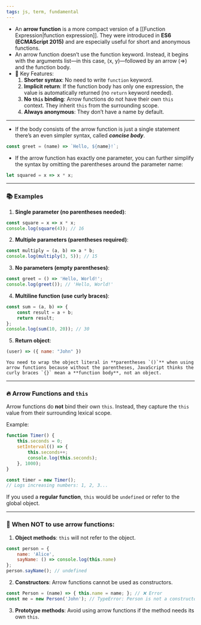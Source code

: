 ```yaml
---
tags: js, term, fundamental
---
```


- An **arrow function** is a more compact version of a [[Function Expression|function expression]]. They were introduced in **ES6 (ECMAScript 2015)** and are especially useful for short and anonymous functions.
- An arrow function doesn’t use the function keyword. Instead, it begins with the arguments list—in this case, (x, y)—followed by an arrow (=>) and the function body.
- 📌 Key Features:
	1. **Shorter syntax**: No need to write `function` keyword.
	2. **Implicit return**: If the function body has only one expression, the value is automatically returned (no `return` keyword needed).
	3. **No `this` binding**: Arrow functions do not have their own `this` context. They inherit `this` from the surrounding scope.
	4. **Always anonymous**: They don’t have a name by default.

---

- If the body consists of the arrow function is just a single statement there’s an even simpler syntax, called ***concise body***.

```js
const greet = (name) => `Hello, ${name}!`;
```

- If the arrow function has exactly one parameter, you can further simplify the syntax by omitting the parentheses around the parameter name:
  
```js
let squared = x => x * x;
```

---

### 📚 **Examples**

1. **Single parameter (no parentheses needed)**:
```javascript
const square = x => x * x;
console.log(square(4)); // 16
```

2. **Multiple parameters (parentheses required)**:
```javascript
const multiply = (a, b) => a * b;
console.log(multiply(3, 5)); // 15
```

3. **No parameters (empty parentheses)**:
```javascript
const greet = () => 'Hello, World!';
console.log(greet()); // 'Hello, World!'
```

4. **Multiline function (use curly braces)**:
```javascript
const sum = (a, b) => {
    const result = a + b;
    return result;
};
console.log(sum(10, 20)); // 30
```

5. **Return object**:
```javascript
(user) => ({ name: "John" })
```

```ad-note
You need to wrap the object literal in **parentheses `()`** when using arrow functions because without the parentheses, JavaScript thinks the curly braces `{}` mean a **function body**, not an object.
```

---

### 🔥 **Arrow Functions and `this`**
Arrow functions do **not** bind their own `this`. Instead, they capture the `this` value from their surrounding lexical scope.

Example:

```javascript
function Timer() {
    this.seconds = 0;
    setInterval(() => {
        this.seconds++;
        console.log(this.seconds);
    }, 1000);
}

const timer = new Timer();
// Logs increasing numbers: 1, 2, 3...
```

If you used a **regular function**, `this` would be `undefined` or refer to the global object.

---

### 📌 **When NOT to use arrow functions**:
1. **Object methods**: `this` will not refer to the object.
```javascript
const person = {
    name: 'Alice',
    sayName: () => console.log(this.name)
};
person.sayName(); // undefined
```

2. **Constructors**: Arrow functions cannot be used as constructors.
```javascript
const Person = (name) => { this.name = name; }; // ❌ Error
const me = new Person('John'); // TypeError: Person is not a constructor
```

3. **Prototype methods**: Avoid using arrow functions if the method needs its own `this`.